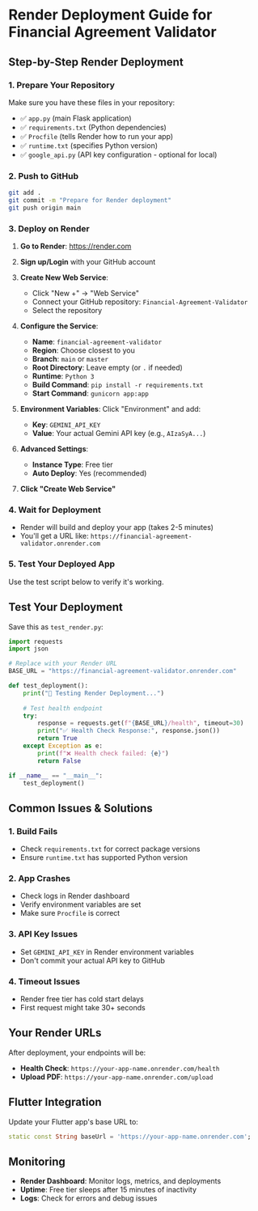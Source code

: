 # Render Deployment Guide for Financial Agreement Validator

## Step-by-Step Render Deployment

### 1. Prepare Your Repository

Make sure you have these files in your repository:
- ✅ `app.py` (main Flask application)
- ✅ `requirements.txt` (Python dependencies)
- ✅ `Procfile` (tells Render how to run your app)
- ✅ `runtime.txt` (specifies Python version)
- ✅ `google_api.py` (API key configuration - optional for local)

### 2. Push to GitHub

```bash
git add .
git commit -m "Prepare for Render deployment"
git push origin main
```

### 3. Deploy on Render

1. **Go to Render**: https://render.com
2. **Sign up/Login** with your GitHub account
3. **Create New Web Service**:
   - Click "New +" → "Web Service"
   - Connect your GitHub repository: `Financial-Agreement-Validator`
   - Select the repository

4. **Configure the Service**:
   - **Name**: `financial-agreement-validator`
   - **Region**: Choose closest to you
   - **Branch**: `main` or `master`
   - **Root Directory**: Leave empty (or `.` if needed)
   - **Runtime**: `Python 3`
   - **Build Command**: `pip install -r requirements.txt`
   - **Start Command**: `gunicorn app:app`

5. **Environment Variables**:
   Click "Environment" and add:
   - **Key**: `GEMINI_API_KEY`
   - **Value**: Your actual Gemini API key (e.g., `AIzaSyA...`)

6. **Advanced Settings**:
   - **Instance Type**: Free tier
   - **Auto Deploy**: Yes (recommended)

7. **Click "Create Web Service"**

### 4. Wait for Deployment

- Render will build and deploy your app (takes 2-5 minutes)
- You'll get a URL like: `https://financial-agreement-validator.onrender.com`

### 5. Test Your Deployed App

Use the test script below to verify it's working.

## Test Your Deployment

Save this as `test_render.py`:

```python
import requests
import json

# Replace with your Render URL
BASE_URL = "https://financial-agreement-validator.onrender.com"

def test_deployment():
    print("🧪 Testing Render Deployment...")
    
    # Test health endpoint
    try:
        response = requests.get(f"{BASE_URL}/health", timeout=30)
        print("✅ Health Check Response:", response.json())
        return True
    except Exception as e:
        print(f"❌ Health check failed: {e}")
        return False

if __name__ == "__main__":
    test_deployment()
```

## Common Issues & Solutions

### 1. Build Fails
- Check `requirements.txt` for correct package versions
- Ensure `runtime.txt` has supported Python version

### 2. App Crashes
- Check logs in Render dashboard
- Verify environment variables are set
- Make sure `Procfile` is correct

### 3. API Key Issues
- Set `GEMINI_API_KEY` in Render environment variables
- Don't commit your actual API key to GitHub

### 4. Timeout Issues
- Render free tier has cold start delays
- First request might take 30+ seconds

## Your Render URLs

After deployment, your endpoints will be:
- **Health Check**: `https://your-app-name.onrender.com/health`
- **Upload PDF**: `https://your-app-name.onrender.com/upload`

## Flutter Integration

Update your Flutter app's base URL to:
```dart
static const String baseUrl = 'https://your-app-name.onrender.com';
```

## Monitoring

- **Render Dashboard**: Monitor logs, metrics, and deployments
- **Uptime**: Free tier sleeps after 15 minutes of inactivity
- **Logs**: Check for errors and debug issues
